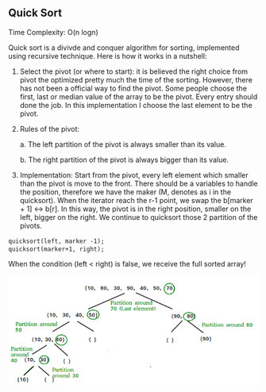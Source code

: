 ## Quick Sort

Time Complexity: O(n logn)

Quick sort is a divivde and conquer algorithm for sorting, implemented using recursive technique. Here is how it works in a nutshell:
1. Select the pivot (or where to start): it is believed the right choice from pivot the optimized pretty much the time of the sorting. However, there has not been a official way to find the pivot. Some people choose the first, last or median value of the array to be the pivot. Every entry should done the job. In this implementation I choose the last element to be the pivot.
   
2. Rules of the pivot:

	a. The left partition of the pivot is always smaller than its value.
	
	b. The right partition of the pivot is always bigger than its value.

3. Implementation: Start from the pivot, every left element which smaller than the pivot is move to the front. There should be a variables to handle the position, therefore we have the maker (M, denotes as i in the quicksort). When the iterator reach the r-1 point, we swap the b[marker + 1] <-> b[r]. In this way, the pivot is in the right position, smaller on the left, bigger on the right. We continue to quicksort those 2 partition of the pivots.   
```
quicksort(left, marker -1);
quicksort(marker+1, right);

```

When the condition (left < right) is false, we receive the full sorted array!

![img](./QuickSort2.png)


